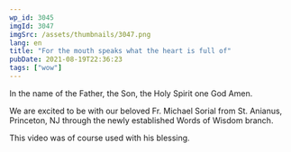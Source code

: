 ```yaml
---
wp_id: 3045
imgId: 3047
imgSrc: /assets/thumbnails/3047.png
lang: en
title: "For the mouth speaks what the heart is full of"
pubDate: 2021-08-19T22:36:23
tags: ["wow"]
---
```


<!-- page: 6 -->

<p>In the name of the Father, the Son, the Holy Spirit one God Amen.</p>
<p>We are excited to be with our beloved Fr. Michael Sorial from St. Anianus, Princeton, NJ through the newly established Words of Wisdom branch.</p>
<p>This video was of course used with his blessing.</p>
<p>&nbsp;</p>
